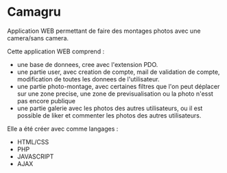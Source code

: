 # Camagru
Application WEB permettant de faire des montages photos avec une camera/sans camera.

Cette application WEB comprend :
- une base de donnees, cree avec l'extension PDO.
- une partie user, avec creation de compte, mail de validation de compte, modification de toutes les donnees de l'utilisateur.
- une partie photo-montage, avec certaines filtres que l'on peut déplacer sur une zone precise, une zone de previsualisation ou la photo n'esst pas encore publique 
- une partie galerie avec les photos des autres utilisateurs, ou il est possible de liker et commenter les photos des autres utilisateurs.



Elle a été créer avec comme langages :

- HTML/CSS
- PHP 
- JAVASCRIPT
- AJAX
